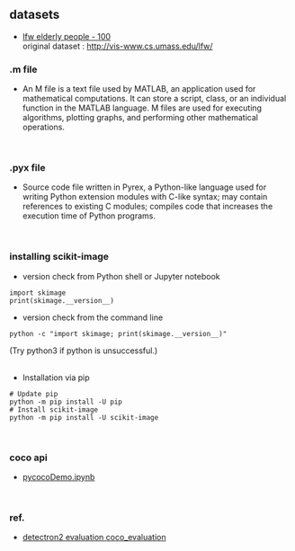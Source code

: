 ## datasets
- [lfw elderly people - 100](https://github.com/iamdami/TIL/blob/main/etc/lfw_elders_100.zip)  
  original dataset : http://vis-www.cs.umass.edu/lfw/

### .m file
- An M file is a text file used by MATLAB, an application used for mathematical computations. It can store a script, class, or an individual function in the MATLAB language. M files are used for executing algorithms, plotting graphs, and performing other mathematical operations.  
<br>

### .pyx file
- Source code file written in Pyrex, a Python-like language used for writing Python extension modules with C-like syntax; may contain references to existing C modules; compiles code that increases the execution time of Python programs.  
<br>

### installing scikit-image
- version check from Python shell or Jupyter notebook  
```
import skimage
print(skimage.__version__)
```
- version check from the command line  
```
python -c "import skimage; print(skimage.__version__)"
```
(Try python3 if python is unsuccessful.)  
<br>

- Installation via pip  
```
# Update pip
python -m pip install -U pip
# Install scikit-image
python -m pip install -U scikit-image
```
<br>

### coco api
- [pycocoDemo.ipynb](https://github.com/cocodataset/cocoapi/blob/master/PythonAPI/pycocoDemo.ipynb)  
<br>

### ref.
- [detectron2 evaluation coco_evaluation](https://detectron2.readthedocs.io/en/latest/_modules/detectron2/evaluation/coco_evaluation.html)  
